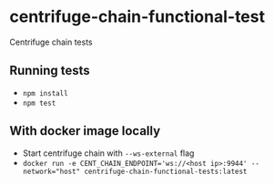 # centrifuge-chain-functional-test
Centrifuge chain tests

## Running tests

- `npm install`
- `npm test`

## With docker image locally

- Start centrifuge chain with `--ws-external` flag
- `docker run -e CENT_CHAIN_ENDPOINT='ws://<host ip>:9944' --network="host" centrifuge-chain-functional-tests:latest`